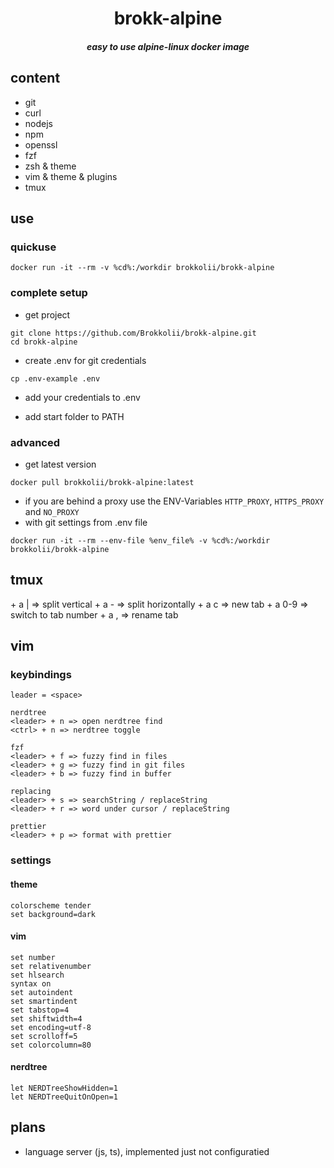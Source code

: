 <div align="center">
  <h1>brokk-alpine</h1>
  <h5>easy to use alpine-linux docker image</h5>
</div>

## content

-   git
-   curl
-   nodejs
-   npm
-   openssl
-   fzf
-   zsh & theme
-   vim & theme & plugins
-   tmux

## use

### quickuse

```
docker run -it --rm -v %cd%:/workdir brokkolii/brokk-alpine
```

### complete setup

-   get project

```
git clone https://github.com/Brokkolii/brokk-alpine.git
cd brokk-alpine
```

-   create .env for git credentials

```
cp .env-example .env
```

-   add your credentials to .env

-   add start folder to PATH

### advanced

-   get latest version

```
docker pull brokkolii/brokk-alpine:latest
```

-   if you are behind a proxy use the ENV-Variables `HTTP_PROXY`, `HTTPS_PROXY` and `NO_PROXY`
-   with git settings from .env file

```
docker run -it --rm --env-file %env_file% -v %cd%:/workdir brokkolii/brokk-alpine
```

## tmux

<ctrl> + a | => split vertical
<ctrl> + a - => split horizontally
<ctrl> + a c => new tab
<ctrl> + a 0-9 => switch to tab number
<ctrl> + a , => rename tab

## vim

### keybindings

```
leader = <space>

nerdtree
<leader> + n => open nerdtree find
<ctrl> + n => nerdtree toggle

fzf
<leader> + f => fuzzy find in files
<leader> + g => fuzzy find in git files
<leader> + b => fuzzy find in buffer

replacing
<leader> + s => searchString / replaceString
<leader> + r => word under cursor / replaceString

prettier
<leader> + p => format with prettier
```

### settings

#### theme

```
colorscheme tender
set background=dark
```

#### vim

```
set number
set relativenumber
set hlsearch
syntax on
set autoindent
set smartindent
set tabstop=4
set shiftwidth=4
set encoding=utf-8
set scrolloff=5
set colorcolumn=80
```

#### nerdtree

```
let NERDTreeShowHidden=1
let NERDTreeQuitOnOpen=1
```

## plans

-   language server (js, ts), implemented just not configuratied
